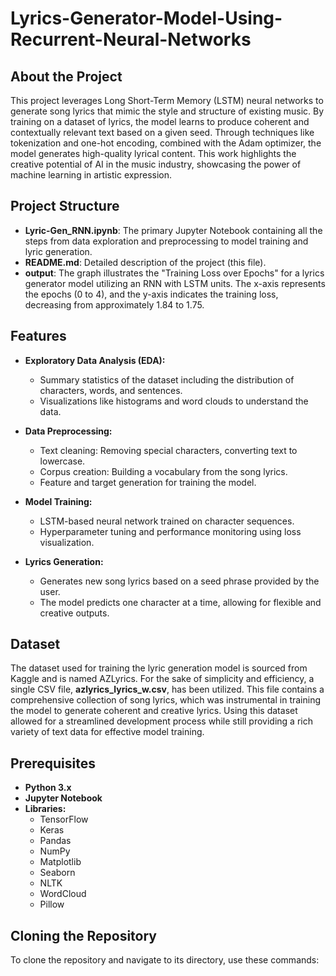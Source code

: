 # Lyrics-Generator-Model-Using-Recurrent-Neural-Networks



## About the Project

This project leverages Long Short-Term Memory (LSTM) neural networks to generate song lyrics that mimic the style and structure of existing music. By training on a dataset of lyrics, the model learns to produce coherent and contextually relevant text based on a given seed. Through techniques like tokenization and one-hot encoding, combined with the Adam optimizer, the model generates high-quality lyrical content. This work highlights the creative potential of AI in the music industry, showcasing the power of machine learning in artistic expression.


## Project Structure

- **Lyric-Gen_RNN.ipynb**: The primary Jupyter Notebook containing all the steps from data exploration and preprocessing to model training and lyric generation.
- **README.md**: Detailed description of the project (this file).
- **output**: The graph illustrates the "Training Loss over Epochs" for a lyrics 
generator model utilizing an RNN with LSTM units. The x-axis 
represents the epochs (0 to 4), and the y-axis indicates the training loss, 
decreasing from approximately 1.84 to 1.75.

## Features

- **Exploratory Data Analysis (EDA):**
  - Summary statistics of the dataset including the distribution of characters, words, and sentences.
  - Visualizations like histograms and word clouds to understand the data.
  
- **Data Preprocessing:**
  - Text cleaning: Removing special characters, converting text to lowercase.
  - Corpus creation: Building a vocabulary from the song lyrics.
  - Feature and target generation for training the model.
  
- **Model Training:**
  - LSTM-based neural network trained on character sequences.
  - Hyperparameter tuning and performance monitoring using loss visualization.
  
- **Lyrics Generation:**
  - Generates new song lyrics based on a seed phrase provided by the user.
  - The model predicts one character at a time, allowing for flexible and creative outputs.

## Dataset
The dataset used for training the lyric generation model is sourced from Kaggle and is named AZLyrics. For the sake of simplicity and efficiency, a single CSV file, **azlyrics_lyrics_w.csv**, has been utilized. This file contains a comprehensive collection of song lyrics, which was instrumental in training the model to generate coherent and creative lyrics. Using this dataset allowed for a streamlined development process while still providing a rich variety of text data for effective model training.

 ## Prerequisites

- **Python 3.x**
- **Jupyter Notebook**
- **Libraries:**
  - TensorFlow
  - Keras
  - Pandas
  - NumPy
  - Matplotlib
  - Seaborn
  - NLTK
  - WordCloud
  - Pillow


 ## Cloning the Repository
To clone the repository and navigate to its directory, use these commands:

```bash


```
